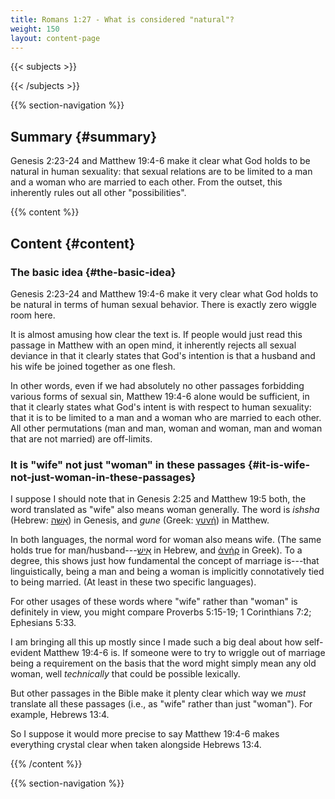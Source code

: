```yaml
---
title: Romans 1:27 - What is considered "natural"?
weight: 150
layout: content-page
---
```


{{< subjects >}}

{{< /subjects >}}

{{% section-navigation %}}

<!-- ## Video {#video}

{{% video
videoId=""

videoPlaylist=""

slides="https://bibledocs.org/slides/"
%}} -->

## Summary {#summary}

Genesis 2:23-24 and Matthew 19:4-6 make it clear what God holds to be natural in human sexuality: that sexual relations are to be limited to a man and a woman who are married to each other. From the outset, this inherently rules out all other "possibilities".

<!-- ## Timestamps {#timestamps} -->

{{% content %}}

## Content {#content}

<!-- --- -->

### The basic idea {#the-basic-idea}

Genesis 2:23-24 and Matthew 19:4-6 make it very clear what God holds to be natural in terms of human sexual behavior. There is exactly zero wiggle room here.

It is almost amusing how clear the text is. If people would just read this passage in Matthew with an open mind, it inherently rejects all sexual deviance in that it clearly states that God's intention is that a husband and his wife be joined together as one flesh.

In other words, even if we had absolutely no other passages forbidding various forms of sexual sin, Matthew 19:4-6 alone would be sufficient, in that it clearly states what God's intent is with respect to human sexuality: that it is to be limited to a man and a woman who are married to each other. All other permutations (man and man, woman and woman, man and woman that are not married) are off-limits.

### It is "wife" not just "woman" in these passages {#it-is-wife-not-just-woman-in-these-passages}

I suppose I should note that in Genesis 2:25 and Matthew 19:5 both, the word translated as "wife" also means woman generally. The word is *ishsha* (Hebrew: [אִשָּׁה](https://www.blueletterbible.org/lexicon/h802/esv/wlc/0-1/)) in Genesis, and *gune* (Greek: [γυνή](https://www.blueletterbible.org/lexicon/g1135/esv/tr/0-1/)) in Matthew.

In both languages, the normal word for woman also means wife. (The same holds true for man/husband---[אִישׁ](https://www.blueletterbible.org/lexicon/h376/esv/wlc/0-1/) in Hebrew, and [ἀνήρ](https://www.blueletterbible.org/lexicon/g435/esv/mgnt/0-1/) in Greek). To a degree, this shows just how fundamental the concept of marriage is---that linguistically, being a man and being a woman is implicitly connotatively tied to being married. (At least in these two specific languages).

For other usages of these words where "wife" rather than "woman" is definitely in view, you might compare Proverbs 5:15-19; 1 Corinthians 7:2; Ephesians 5:33.

I am bringing all this up mostly since I made such a big deal about how self-evident Matthew 19:4-6 is. If someone were to try to wriggle out of marriage being a requirement on the basis that the word might simply mean any old woman, well *technically* that could be possible lexically.

But other passages in the Bible make it plenty clear which way we *must* translate all these passages (i.e., as "wife" rather than just "woman"). For example, Hebrews 13:4.

So I suppose it would more precise to say Matthew 19:4-6 makes everything crystal clear when taken alongside Hebrews 13:4.

<!-- ### What about polygamy?

The fact that Genesis 2:23-24, Matthew 19:4-6, and Ephesians 5:21-33 all simply presuppose one man and one woman is strong inferential evidence that this is the normal state of affairs when it comes to human marriage. Such an idea can be confirmed by observation as well, simply by looking at the witness of scripture: we have no documented cases of polygamy in the New Testament, and only a few cases in the Old Testament, out of all the believers mentioned therein. That is, while Abraham, Jacob, David, and Solomon may have had multiple wives and/or concubines, the vast majority of Old Testament believers did not.

Polygamy is not sinful *per se*, but that also doesn't make it something that we should necessarily seek to practice (cf. 1 Corinthians 10:23). See [here](todo) for my full thoughts on polygamy. 

 -->

{{% /content %}}


<!-- {{% transcript %}}

## Video/audio transcript {#video-audio-transcript}



{{% /transcript %}} -->

{{% section-navigation %}}
